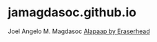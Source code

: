 # jamagdasoc.github.io
Joel Angelo M. Magdasoc
[Alapaap by Eraserhead](https://open.spotify.com/track/0GGfPhGuWC2JGc7hlvjLXa?si=33190a90beed4a7b)
